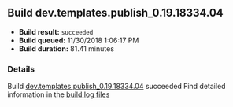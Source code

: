## Build dev.templates.publish_0.19.18334.04
- **Build result:** `succeeded`
- **Build queued:** 11/30/2018 1:06:17 PM
- **Build duration:** 81.41 minutes
### Details
Build [dev.templates.publish_0.19.18334.04](https://winappstudio.visualstudio.com/web/build.aspx?pcguid=a4ef43be-68ce-4195-a619-079b4d9834c2&builduri=vstfs%3a%2f%2f%2fBuild%2fBuild%2f26655) succeeded
Find detailed information in the [build log files](https://uwpctdiags.blob.core.windows.net/buildlogs/dev.templates.publish_0.19.18334.04_logs.zip)
